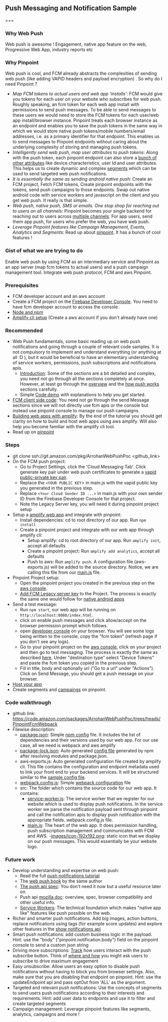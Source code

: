 ## Push Messaging and Notification Sample
===

### Why Web Push
Web push is awesome ! 
Engagement, native app feature on the web, Progressive Web App, industry reports etc

### Why Pinpoint
Web push is cool, and FCM already abstracts the complexities of sending web push (like adding VAPID headers and payload encryption) . So why do I need Pinpoint ?
- *Map FCM tokens to actual users and web app 'installs'*: FCM would give you tokens for each user on your website who subscribes for web push. Roughly speaking, an fcm token for each web app install with permissions to send push messages. To be able to send messages to these users we would need to store the FCM tokens for each user/web app install/browser instance. Pinpoint treats each browser instance as an endpoint and enables you to save the push tokens in the same way in which we would store native push tokens/mobile numbers/email addresses, i.e. as a primary identifier for that endpoint. This enables us to send messages to Pinpoint endpoints without caring about the underlying complexity of storing and managing push tokens.
- *Intelligently send web push, map user attributes to push tokens*: Along with the push token, each pinpoint endpoint can also store a [bunch of other attributes](https://docs.aws.amazon.com/pinpoint/latest/apireference/rest-api-endpoint.html#rest-api-endpoint-schemas) like device characteristics, user Id and user attributes. This helps us to create dynamic and complex [segments](https://docs.aws.amazon.com/pinpoint/latest/userguide/segments.html) which can be used to send targeted web push notifications.
- *It is essentially the same as sending android native push*: Create an FCM project, Fetch FCM tokens, Create pinpoint endpoints with the tokens, send push campaigns to those endpoints. Swap out native android code with service workers and javascript on the client and you get web push. It really is that simple.
- *Web push, native push, SMS or emails. One stop shop for reaching out to users on all channels*: Pinpoint becomes your single backend for reaching out to users across [multiple channels](https://docs.aws.amazon.com/pinpoint/latest/userguide/channels.html). For app users, send them app push, for users who prefer the web, you have web push.
- *Leverage Pinpoint features like Campaign Management, Events, Analytics and Segments*: Read up about [pinpoint](https://aws.amazon.com/pinpoint/). It has a bunch of cool features !

### Gist of what we are trying to do
Enable web push by using FCM as an intermediary service and Pinpoint as an app server (map fcm tokens to actual users) and a push campaign management tool.
Integrate web push protocol, FCM and aws Pinpoint.

### Prerequisites
- FCM developer account and an aws account
- Create a FCM project on the [Firebase Developer Console](https://console.firebase.google.com). You need to have fcm developer account to access the console.	
- [Node and npm](https://docs.npmjs.com/downloading-and-installing-node-js-and-npm)
- [Amplify cli setup](https://aws-amplify.github.io/docs/) (Create a aws account if you don't already have one)
	
### Recommended
- Web Push fundamentals, some basic reading up on web push notifications and going through a couple of relevant code samples. It is not compulsory to implement and understand everything (or anything at all :D ), but it would be beneficial to have an elementary understanding of service workers, permissions, push subscriptions and notifications apis.
	- [Introduction](https://developers.google.com/web/fundamentals/push-notifications/): Some of the sections are a bit detailed and complex, you need not go through all the sections completely at once. However, at least go through the [overview](https://developers.google.com/web/fundamentals/push-notifications/) and the [how push works](https://developers.google.com/web/fundamentals/push-notifications/how-push-works) sections carefully.
	- Simple [Code demo](https://developers.google.com/web/fundamentals/codelabs/push-notifications/) with explanations to help you get started.
- [FCM client side code](https://firebase.google.com/docs/cloud-messaging/js/client): You need not go through the send Message sections since we will not directly use fcm apis or the console but instead use pinpoint console to manage our push campaigns.		
- [Building web apps with amplify](https://aws-amplify.github.io/docs/js/start): By the end of the tutorial you should get clarity on how to build and host web apps using aws amplify. Will also help you become familiar with the amplify cli tool.
- Read up on [pinpoint](https://docs.aws.amazon.com/pinpoint)

### Steps
- git clone ssh://git.amazon.com/pkg/ArrohanWebPushPoc <github_link>
- On the FCM push project:
	- Go to Project Settings, click the 'Cloud Messaging Tab'. Click generate key pair under web push certificates to generate a [vapid public-private key pair](https://developers.google.com/web/fundamentals/push-notifications/web-push-protocol#application_server_keys). 
	- Replace the `<YOUR PUBLIC KEY`> in main.js with the vapid public key you generated in the previous step.
	- Replace `<Your Cloud Sender ID ...>` in main.js with your own sender ID from the Firebase Developer Console for that project.
	- Note the Legacy Server key, you will need it during pinpoint project setup
- Setup a [amplify web app](https://aws-amplify.github.io/docs/js/start) and integrate with pinpoint: 
	- Install dependencies: cd to root directory of our app. Run `npm install`
	- Create a pinpoint project and integrate with our web app through amplify cli:
		- Setup amplify: cd to root directory of our app. Run `amplify init`, accept all defaults
		- Create a pinpoint project: Run `amplify add analytics`, accept all defaults
		- Push to aws: Run `amplify push`. A configuration file (aws-exports.js) will be added to the source directory. Notice, we are calling this file from our [main.js](https://code.amazon.com/packages/ArrohanWebPushPoc/blobs/84c5523fbbca2085e3ff28a93c1a37e35d9b97ef/--/main.js#L9) file.
- Pinpoint Project setup:
	- Open the pinpoint project you created in the previous step on the [aws console](https://console.aws.amazon.com/pinpoint/home/).
	- [Add FCM Legacy server key](https://docs.aws.amazon.com/pinpoint/latest/userguide/channels-mobile-manage.html) to the Project. The process is exactly the same one would follow for [native android apps](https://aws-amplify.github.io/docs/android/push-notifications-setup-fcm)	
- Send a test message: 
	- Run `npm start`, our web app will be running on `http://localhost:8080/index.html`.
	- click on enable push messages and click allow/accept on the browser permission prompt which follows.
	- open [developer console](https://developers.google.com/web/tools/chrome-devtools/console/#open_as_panel) on your browser. You will see some logs being written to the console, copy the "fcm token" (refresh page if you don't see any logs).
	- Go to your pinpoint project on the [aws console](https://console.aws.amazon.com/pinpoint/home/), click on your project and then go to test messaging. The process is exactly the same as described [here](https://console.aws.amazon.com/pinpoint/home/#/apps). Under "destination type" select "Device Tokens" and paste the fcm token you copied in the previous step.
	- Fill in title, body and optionally url ("Go to a url" under "Actions"). Click on Send Message, you should get a push message on your browser.
- [Host your app](https://aws-amplify.github.io/docs/js/start#step-5-host-your-app)
- Create segments and [campaings](https://docs.aws.amazon.com/pinpoint/latest/userguide/campaigns.html) on pinpoint.

### Code walkthrough
- github link: https://code.amazon.com/packages/ArrohanWebPushPoc/trees/heads/PinpointFcmWebpack
- Filewise description:
	- [package.json](https://code.amazon.com/packages/ArrohanWebPushPoc/blobs/heads/PinpointFcmWebpack/--/package.json): Simple [npm config](https://docs.npmjs.com/files/package.json) file. It includes the list of dependencies and their versions used by our web app. For our use case, all we need is webpack and aws amplify
	- [package-lock.json](https://code.amazon.com/packages/ArrohanWebPushPoc/blobs/heads/PinpointFcmWebpack/--/package-lock.json): Auto generated [config file](https://docs.npmjs.com/files/package-lock.json) generated by npm after resolving modules and package.json.
	- aws-exports.js: Auto generated configuration file created by amplify cli. This file contains the configuration and endpoint metadata used to link your front end to your backend services. It will be structured similar to the [sample config file](https://code.amazon.com/packages/ArrohanWebPushPoc/blobs/heads/PinpointFcmWebpack/--/aws-exports-sample.js).
	- [webpack.config.js](https://code.amazon.com/packages/ArrohanWebPushPoc/blobs/heads/PinpointFcmWebpack/--/webpack.config.js): Simple [webpack configuration](https://webpack.js.org/configuration) file
	- src: The folder which contains the source code for our web app. It contains:
		- [service-worker.js](https://code.amazon.com/packages/ArrohanWebPushPoc/blobs/heads/PinpointFcmWebpack/--/src/service-worker.js): The service worker that we register for our website which is used to display push notifications. In the service worker we parse the notification payload sent through pinpoint and call the notification apis to display push notification with the appropriate fields.
		webpack.config.js file.
		- [main.js](https://code.amazon.com/packages/ArrohanWebPushPoc/blobs/heads/PinpointFcmWebpack/--/src/main.js): The heart of the web app. It does permission handling, push subscription management and communicates with FCM and AWS.
  -[images/icon-192x192.png](https://code.amazon.com/packages/ArrohanWebPushPoc/blobs/heads/PinpointFcmWebpack/--/images/icon-192x192.png): static icon that we display on our push messages. This would essentially be your website logo.

### Future work
- Develop understanding and expertise on web push:
	- Read the full [push notifications tutorial](https://developers.google.com/web/fundamentals/push-notifications/)
	- The [web push book](https://web-push-book.gauntface.com/) by the same author
	- [The push api spec](https://www.w3.org/TR/push-api/): You don't need it now but a useful resource later on
	- Push api [mozilla doc](https://developer.mozilla.org/en-US/docs/Web/API/Push_API): overview, spec, browser compatibility and other useful info.
	- [Service Workers](https://developers.google.com/web/fundamentals/primers/service-workers/): The technical foundation which makes "native app like" features like push possible on the web.
- Richer and smarter push notifications. Add big images, action buttons, replace notifications using tags (for example score updates) and explore other features in the [show notifications api](https://developer.mozilla.org/en-US/docs/Web/API/ServiceWorkerRegistration/showNotification)
- Smart push notifications: add custom business logic in the payload. Hint: use the "body" ("pinpoint.notification.body") field on the pinpoint console to send a custom json string 
- Driving more subscriptions: [Track](https://aws-amplify.github.io/docs/js/analytics#page-event-tracking) how users interact with the push subscribe button. Think of [where and how](https://developers.google.com/web/fundamentals/push-notifications/permission-ux) you might ask users to subscribe to drive maximum engagement
- Easy unsubscribe: Allow users an easy option to disable push notifications without having to block you from browser settings. Also, make sure that you are disabling that endpoint on pinpoint. Hint: use the updateEndpoint api and pass optOut from 'ALL' as the argument.
- Targeted and relevant push notifications: Use the concepts of segments to send users push notifications according to their interests and requirements. Hint: add user data to endpoints and use it to filter and create targeted segments
- Campaign management: Leverage pinpoint features like segments, analytics, campaigns and more !
